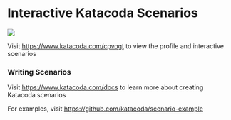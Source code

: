 # Interactive Katacoda Scenarios

[![](http://shields.katacoda.com/katacoda/cpvogt/count.svg)](https://www.katacoda.com/cpvogt "Get your profile on Katacoda.com")

Visit https://www.katacoda.com/cpvogt to view the profile and interactive scenarios

### Writing Scenarios
Visit https://www.katacoda.com/docs to learn more about creating Katacoda scenarios

For examples, visit https://github.com/katacoda/scenario-example
